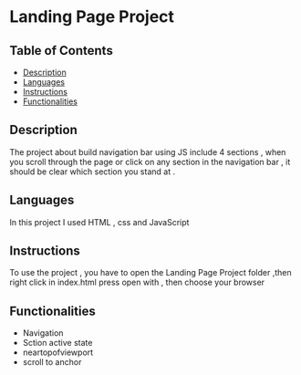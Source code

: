 # Landing Page Project

## Table of Contents
* [Description](#description)
* [Languages](#languages)
* [Instructions](#instructions)
* [Functionalities](#functionalities)

## Description
The project about build navigation bar using JS include 4 sections ,
when you scroll through the page or click on any section in the navigation bar ,
it should be clear which section you stand at .



## Languages
In this project I used HTML , css and  JavaScript 

## Instructions
To use the project , you have to open the Landing Page Project folder ,then right click in index.html
press open with , then choose your browser 

## Functionalities
* Navigation 
* Sction active state
* neartopofviewport 
* scroll to anchor